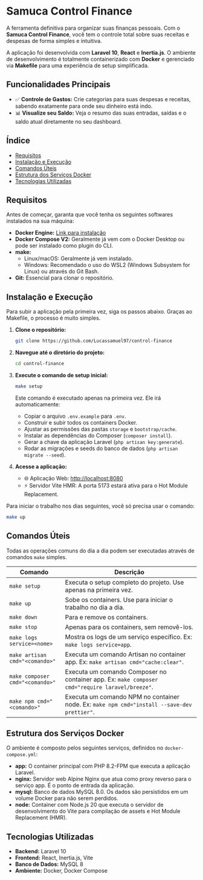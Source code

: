 
# Samuca Control Finance

A ferramenta definitiva para organizar suas finanças pessoais. Com o **Samuca Control Finance**, você tem o controle total sobre suas receitas e despesas de forma simples e intuitiva.

A aplicação foi desenvolvida com **Laravel 10**, **React** e **Inertia.js**. O ambiente de desenvolvimento é totalmente containerizado com **Docker** e gerenciado via **Makefile** para uma experiência de setup simplificada.

## Funcionalidades Principais

- ✅ **Controle de Gastos:** Crie categorias para suas despesas e receitas, sabendo exatamente para onde seu dinheiro está indo.
- 📊 **Visualize seu Saldo:** Veja o resumo das suas entradas, saídas e o saldo atual diretamente no seu dashboard.

## Índice

- [Requisitos](#requisitos)
- [Instalação e Execução](#instalação-e-execução)
- [Comandos Úteis](#comandos-úteis)
- [Estrutura dos Serviços Docker](#estrutura-dos-serviços-docker)
- [Tecnologias Utilizadas](#tecnologias-utilizadas)

## Requisitos

Antes de começar, garanta que você tenha os seguintes softwares instalados na sua máquina:

- **Docker Engine:** [Link para instalação](https://docs.docker.com/engine/install/)
- **Docker Compose V2:** Geralmente já vem com o Docker Desktop ou pode ser instalado como plugin do CLI.
- **make:**
    - Linux/macOS: Geralmente já vem instalado.
    - Windows: Recomendado o uso do WSL2 (Windows Subsystem for Linux) ou através do Git Bash.
- **Git:** Essencial para clonar o repositório.

## Instalação e Execução

Para subir a aplicação pela primeira vez, siga os passos abaixo. Graças ao Makefile, o processo é muito simples.

1. **Clone o repositório:**

     ```bash
     git clone https://github.com/Lucassamuel97/control-finance
     ```

2. **Navegue até o diretório do projeto:**

     ```bash
     cd control-finance
     ```

3. **Execute o comando de setup inicial:**

     ```bash
     make setup
     ```

     Este comando é executado apenas na primeira vez. Ele irá automaticamente:

     - Copiar o arquivo `.env.example` para `.env`.
     - Construir e subir todos os containers Docker.
     - Ajustar as permissões das pastas `storage` e `bootstrap/cache`.
     - Instalar as dependências do Composer (`composer install`).
     - Gerar a chave da aplicação Laravel (`php artisan key:generate`).
     - Rodar as migrações e seeds do banco de dados (`php artisan migrate --seed`).

4. **Acesse a aplicação:**

     - 🌐 Aplicação Web: [http://localhost:8080](http://localhost:8080)
     - ⚡️ Servidor Vite HMR: A porta 5173 estará ativa para o Hot Module Replacement.

Para iniciar o trabalho nos dias seguintes, você só precisa usar o comando:

```bash
make up
```

## Comandos Úteis

Todas as operações comuns do dia a dia podem ser executadas através de comandos `make` simples.

| Comando                              | Descrição                                                                                   |
| ------------------------------------- | ------------------------------------------------------------------------------------------- |
| `make setup`                         | Executa o setup completo do projeto. Use apenas na primeira vez.                            |
| `make up`                            | Sobe os containers. Use para iniciar o trabalho no dia a dia.                               |
| `make down`                          | Para e remove os containers.                                                                |
| `make stop`                          | Apenas para os containers, sem removê-los.                                                  |
| `make logs service=<nome>`           | Mostra os logs de um serviço específico. Ex: `make logs service=app`.                       |
| `make artisan cmd="<comando>"`       | Executa um comando Artisan no container app. Ex: `make artisan cmd="cache:clear"`.          |
| `make composer cmd="<comando>"`      | Executa um comando Composer no container app. Ex: `make composer cmd="require laravel/breeze"`. |
| `make npm cmd="<comando>"`           | Executa um comando NPM no container node. Ex: `make npm cmd="install --save-dev prettier"`. |

## Estrutura dos Serviços Docker

O ambiente é composto pelos seguintes serviços, definidos no `docker-compose.yml`:

- **app:** O container principal com PHP 8.2-FPM que executa a aplicação Laravel.
- **nginx:** Servidor web Alpine Nginx que atua como proxy reverso para o serviço app. É o ponto de entrada da aplicação.
- **mysql:** Banco de dados MySQL 8.0. Os dados são persistidos em um volume Docker para não serem perdidos.
- **node:** Container com Node.js 20 que executa o servidor de desenvolvimento do Vite para compilação de assets e Hot Module Replacement (HMR).

## Tecnologias Utilizadas

- **Backend:** Laravel 10
- **Frontend:** React, Inertia.js, Vite
- **Banco de Dados:** MySQL 8
- **Ambiente:** Docker, Docker Compose
